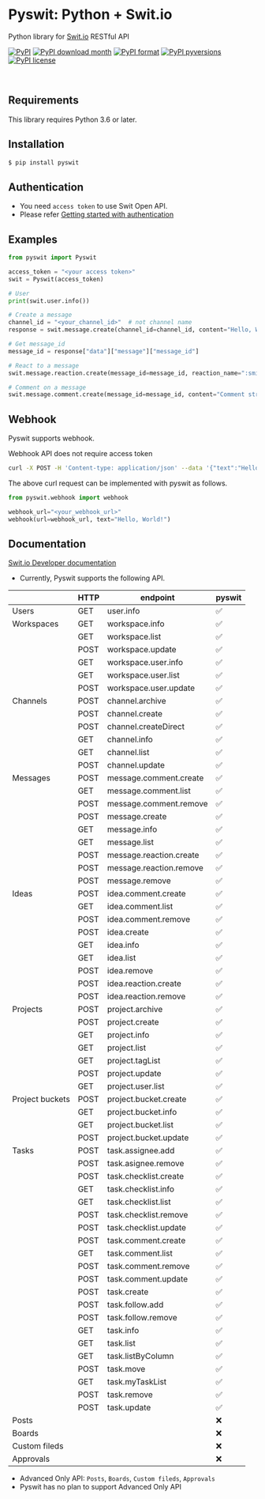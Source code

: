 # Pyswit: Python + Swit.io

Python library for [Swit.io](https://swit.io/) RESTful API

[![PyPI](https://img.shields.io/pypi/v/pyswit?color=green)](https://pypi.python.org/pypi/pyswit/)
[![PyPI download month](https://img.shields.io/pypi/dm/pyswit.svg)](https://pypi.python.org/pypi/pyswit/)
[![PyPI format](https://img.shields.io/pypi/format/pyswit.svg)](https://pypi.python.org/pypi/pyswit/)
[![PyPI pyversions](https://img.shields.io/pypi/pyversions/pyswit.svg)](https://pypi.python.org/pypi/pyswit/)
[![PyPI license](https://img.shields.io/pypi/l/pyswit?color=%23D22128)](https://pypi.python.org/pypi/pyswit/)

<br>

## Requirements

This library requires Python 3.6 or later.

## Installation

```sh
$ pip install pyswit
```

## Authentication

- You need `access token` to use Swit Open API.
- Please refer [Getting started with authentication](./docs/getting-started-with-authentication.md)

## Examples

```py
from pyswit import Pyswit

access_token = "<your access token>"
swit = Pyswit(access_token)

# User
print(swit.user.info())

# Create a message
channel_id = "<your_channel_id>"  # not channel name
response = swit.message.create(channel_id=channel_id, content="Hello, World!")

# Get message_id
message_id = response["data"]["message"]["message_id"]

# React to a message
swit.message.reaction.create(message_id=message_id, reaction_name=":smile:")

# Comment on a message
swit.message.comment.create(message_id=message_id, content="Comment string here")
```

## Webhook

Pyswit supports webhook.

Webhook API does not require access token

```sh
curl -X POST -H 'Content-type: application/json' --data '{"text":"Hello, World!"}' <your_webhook_url>
```

The above curl request can be implemented with pyswit as follows.

```py
from pyswit.webhook import webhook

webhook_url="<your_webhook_url>"
webhook(url=webhook_url, text="Hello, World!")
```

## Documentation

[Swit.io Developer documentation](https://developers.swit.io/documentation#introduction)

- Currently, Pyswit supports the following API.

|                 | HTTP | endpoint                | pyswit             |
| --------------- | ---- | ----------------------- | ------------------ |
| Users           | GET  | user.info               | :white_check_mark: |
| Workspaces      | GET  | workspace.info          | :white_check_mark: |
|                 | GET  | workspace.list          | :white_check_mark: |
|                 | POST | workspace.update        | :white_check_mark: |
|                 | GET  | workspace.user.info     | :white_check_mark: |
|                 | GET  | workspace.user.list     | :white_check_mark: |
|                 | POST | workspace.user.update   | :white_check_mark: |
| Channels        | POST | channel.archive         | :white_check_mark: |
|                 | POST | channel.create          | :white_check_mark: |
|                 | POST | channel.createDirect    | :white_check_mark: |
|                 | GET  | channel.info            | :white_check_mark: |
|                 | GET  | channel.list            | :white_check_mark: |
|                 | POST | channel.update          | :white_check_mark: |
| Messages        | POST | message.comment.create  | :white_check_mark: |
|                 | GET  | message.comment.list    | :white_check_mark: |
|                 | POST | message.comment.remove  | :white_check_mark: |
|                 | POST | message.create          | :white_check_mark: |
|                 | GET  | message.info            | :white_check_mark: |
|                 | GET  | message.list            | :white_check_mark: |
|                 | POST | message.reaction.create | :white_check_mark: |
|                 | POST | message.reaction.remove | :white_check_mark: |
|                 | POST | message.remove          | :white_check_mark: |
| Ideas           | POST | idea.comment.create     | :white_check_mark: |
|                 | GET  | idea.comment.list       | :white_check_mark: |
|                 | POST | idea.comment.remove     | :white_check_mark: |
|                 | POST | idea.create             | :white_check_mark: |
|                 | GET  | idea.info               | :white_check_mark: |
|                 | GET  | idea.list               | :white_check_mark: |
|                 | POST | idea.remove             | :white_check_mark: |
|                 | POST | idea.reaction.create    | :white_check_mark: |
|                 | POST | idea.reaction.remove    | :white_check_mark: |
| Projects        | POST | project.archive         | :white_check_mark: |
|                 | POST | project.create          | :white_check_mark: |
|                 | GET  | project.info            | :white_check_mark: |
|                 | GET  | project.list            | :white_check_mark: |
|                 | GET  | project.tagList         | :white_check_mark: |
|                 | POST | project.update          | :white_check_mark: |
|                 | GET  | project.user.list       | :white_check_mark: |
| Project buckets | POST | project.bucket.create   | :white_check_mark: |
|                 | GET  | project.bucket.info     | :white_check_mark: |
|                 | GET  | project.bucket.list     | :white_check_mark: |
|                 | POST | project.bucket.update   | :white_check_mark: |
| Tasks           | POST | task.assignee.add       | :white_check_mark: |
|                 | POST | task.asignee.remove     | :white_check_mark: |
|                 | POST | task.checklist.create   | :white_check_mark: |
|                 | GET  | task.checklist.info     | :white_check_mark: |
|                 | GET  | task.checklist.list     | :white_check_mark: |
|                 | POST | task.checklist.remove   | :white_check_mark: |
|                 | POST | task.checklist.update   | :white_check_mark: |
|                 | POST | task.comment.create     | :white_check_mark: |
|                 | GET  | task.comment.list       | :white_check_mark: |
|                 | POST | task.comment.remove     | :white_check_mark: |
|                 | POST | task.comment.update     | :white_check_mark: |
|                 | POST | task.create             | :white_check_mark: |
|                 | POST | task.follow.add         | :white_check_mark: |
|                 | POST | task.follow.remove      | :white_check_mark: |
|                 | GET  | task.info               | :white_check_mark: |
|                 | GET  | task.list               | :white_check_mark: |
|                 | GET  | task.listByColumn       | :white_check_mark: |
|                 | POST | task.move               | :white_check_mark: |
|                 | GET  | task.myTaskList         | :white_check_mark: |
|                 | POST | task.remove             | :white_check_mark: |
|                 | POST | task.update             | :white_check_mark: |
| Posts           |      |                         | :x:                |
| Boards          |      |                         | :x:                |
| Custom fileds   |      |                         | :x:                |
| Approvals       |      |                         | :x:                |

- Advanced Only API: `Posts`, `Boards`, `Custom fileds`, `Approvals`
- Pyswit has no plan to support Advanced Only API
